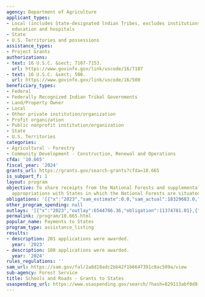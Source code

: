 ```yaml
---
agency: Department of Agriculture
applicant_types:
- Local (includes State-designated lndian Tribes, excludes institutions of higher
  education and hospitals
- State
- U.S. Territories and possessions
assistance_types:
- Project Grants
authorizations:
- text: 16 U.S.C. &sect; 7107-7153.
  url: https://www.govinfo.gov/link/uscode/16/7107
- text: 16 U.S.C. &sect; 500.
  url: https://www.govinfo.gov/link/uscode/16/500
beneficiary_types:
- Federal
- Federally Recognized Indian Tribal Governments
- Land/Property Owner
- Local
- Other private institution/organization
- Profit organization
- Public nonprofit institution/organization
- State
- U.S. Territories
categories:
- Agricultural - Forestry
- Community Development - Construction, Renewal and Operations
cfda: '10.665'
fiscal_year: '2024'
grants_url: https://grants.gov/search-grants?cfda=10.665
is_subpart_f: 1
layout: program
objective: To share receipts from the National Forests and supplemental mandatory
  appropriations with States in which the National Forests are situated.
obligations: '[{"x":"2023","sam_estimate":0.0,"sam_actual":18329683.0,"usa_spending_actual":247016886.17},{"x":"2024","sam_estimate":0.0,"sam_actual":8217567.0,"usa_spending_actual":246458284.84},{"x":"2025","sam_estimate":0.0,"sam_actual":10000000.0,"usa_spending_actual":134371.0}]'
other_program_spending: null
outlays: '[{"x":"2023","outlay":6544766.36,"obligation":11374781.01},{"x":"2024","outlay":1727416.32,"obligation":7405128.87},{"x":"2025","outlay":48768.22,"obligation":145356.0}]'
permalink: /program/10.665.html
popular_name: Payments to States
program_type: assistance_listing
results:
- description: 201 applications were awarded.
  year: '2023'
- description: 108 applications were awarded.
  year: '2024'
rules_regulations: ''
sam_url: https://sam.gov/fal/2a8d18adc2bb42f1b6647391c0ac509a/view
sub-agency: Forest Service
title: Schools and Roads - Grants to States
usaspending_url: https://www.usaspending.gov/search/?hash=829113abf0d8f162b1ab07424b3ffddd
---
```

